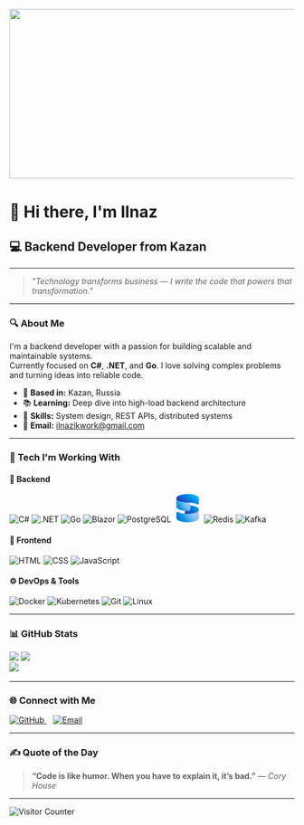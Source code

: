 <br clear="both">

<div align="center">
  <img height="300" width="600" src="https://user-images.githubusercontent.com/74038190/225813708-98b745f2-7d22-48cf-9150-083f1b00d6c9.gif"  />
</div>


# 👋 Hi there, I'm **Ilnaz**

## 💻 Backend Developer from Kazan

---

> _"Technology transforms business — I write the code that powers that transformation."_

---

### 🔍 About Me

I'm a backend developer with a passion for building scalable and maintainable systems.  
Currently focused on **C#**, **.NET**, and **Go**. I love solving complex problems and turning ideas into reliable code.

- 📍 **Based in:** Kazan, Russia  
- 📚 **Learning:** Deep dive into high-load backend architecture  
- 🧠 **Skills:** System design, REST APIs, distributed systems  
- 📧 **Email:** [ilnazikwork@gmail.com](mailto:ilnazikwork@gmail.com)

---

### 🚀 Tech I'm Working With

#### 🧠 Backend
<p align="left">
  <img src="https://www.cdnlogo.com/logos/c/27/c.svg" height="50" alt="C#"/>
  <img src="https://encrypted-tbn0.gstatic.com/images?q=tbn:ANd9GcSafdP8RGehDthNkL8skbz6k0h940jBo73YXg&s" height="50" alt=".NET"/>
  <img src="https://cdn.jsdelivr.net/gh/devicons/devicon/icons/go/go-original.svg" height="50" alt="Go"/>
    <img src="https://files.svgcdn.io/devicon/blazor.svg" height="50" alt="Blazor"/>
  <img src="https://cdn.jsdelivr.net/gh/devicons/devicon/icons/postgresql/postgresql-original.svg" height="50" alt="PostgreSQL"/>
  <img src="https://github.com/JustIlnaz/JustIlnaz/blob/main/Microsoft_SQL_Server_2025_icon.svg(1).png" height="50" alt="SQL Server"/>
  <img src="https://cdn.jsdelivr.net/gh/devicons/devicon/icons/redis/redis-original.svg" height="50" alt="Redis"/>
  <img src="https://cdn.jsdelivr.net/gh/devicons/devicon/icons/apachekafka/apachekafka-original.svg" height="50" alt="Kafka"/>

  
</p>

#### 🎨 Frontend
<p align="left">
  <img src="https://cdn.jsdelivr.net/gh/devicons/devicon/icons/html5/html5-original.svg" height="50" alt="HTML"/>
  <img src="https://cdn.jsdelivr.net/gh/devicons/devicon/icons/css3/css3-original.svg" height="50" alt="CSS"/>
  <img src="https://cdn.jsdelivr.net/gh/devicons/devicon/icons/javascript/javascript-original.svg" height="50" alt="JavaScript"/>
</p>

#### ⚙️ DevOps & Tools
<p align="left">
  <img src="https://cdn.jsdelivr.net/gh/devicons/devicon/icons/docker/docker-original.svg" height="50" alt="Docker"/>
  <img src="https://cdn.jsdelivr.net/gh/devicons/devicon/icons/kubernetes/kubernetes-plain.svg" height="50" alt="Kubernetes"/>
  <img src="https://cdn.jsdelivr.net/gh/devicons/devicon/icons/git/git-original.svg" height="50" alt="Git"/>
  <img src="https://cdn.jsdelivr.net/gh/devicons/devicon/icons/linux/linux-original.svg" height="50" alt="Linux"/>
</p>

---

### 📊 GitHub Stats

<p align="left">
  <img src="https://github-readme-stats.vercel.app/api?username=JustIlnaz&theme=tokyonight&show_icons=true&count_private=true&hide_border=true" height="180px"/>
  <img src="https://github-readme-streak-stats.herokuapp.com/?user=JustIlnaz&theme=tokyonight&hide_border=true" height="180px"/>
  <br/>
  <img src="https://github-readme-stats.vercel.app/api/top-langs/?username=JustIlnaz&theme=tokyonight&layout=compact&hide_border=true" height="140px"/>
</p>

---

### 🌐 Connect with Me

<p align="left">
  <a href="https://github.com/JustIlnaz" target="_blank">
    <img src="https://cdn.jsdelivr.net/gh/devicons/devicon/icons/github/github-original.svg" height="40" alt="GitHub"/>
  </a>
  &nbsp;&nbsp;
  <a href="mailto:ilnazikwork@gmail.com">
    <img src="https://cdn.jsdelivr.net/gh/devicons/devicon/icons/google/google-original.svg" height="40" alt="Email"/>
  </a>
</p>

---

### ✍️ Quote of the Day

> **“Code is like humor. When you have to explain it, it’s bad.”** — _Cory House_

---

<p align="left">
  <img src="https://visitcount.itsvg.in/api?id=JustIlnaz&icon=0&color=0d1117" alt="Visitor Counter"/>
</p>
